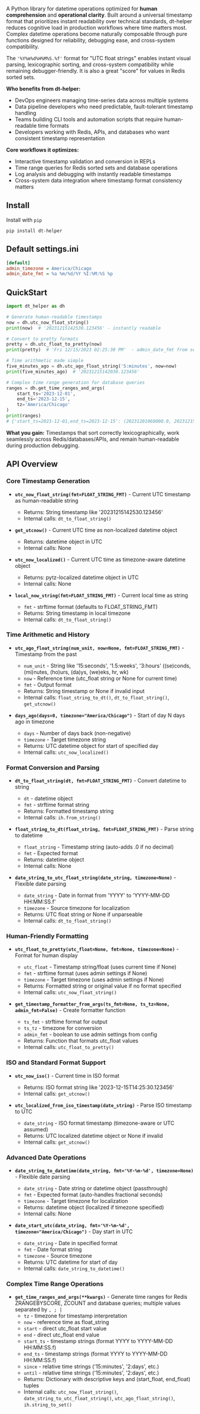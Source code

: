 A Python library for datetime operations optimized for **human comprehension** and **operational clarity**. Built around a universal timestamp format that prioritizes instant readability over technical standards, dt-helper reduces cognitive load in production workflows where time matters most. Complex datetime operations become naturally composable through pure functions designed for reliability, debugging ease, and cross-system compatibility.

The `'%Y%m%d%H%M%S.%f'` format for "UTC float strings" enables instant visual parsing, lexicographic sorting, and cross-system compatibility while remaining debugger-friendly. It is also a great "score" for values in Redis sorted sets.

**Who benefits from dt-helper:**
- DevOps engineers managing time-series data across multiple systems
- Data pipeline developers who need predictable, fault-tolerant timestamp handling
- Teams building CLI tools and automation scripts that require human-readable time formats
- Developers working with Redis, APIs, and databases who want consistent timestamp representation

**Core workflows it optimizes:**
- Interactive timestamp validation and conversion in REPLs
- Time range queries for Redis sorted sets and database operations
- Log analysis and debugging with instantly readable timestamps
- Cross-system data integration where timestamp format consistency matters

## Install

Install with `pip`

```
pip install dt-helper
```

## Default settings.ini

```ini
[default]
admin_timezone = America/Chicago
admin_date_fmt = %a %m/%d/%Y %I:%M:%S %p
```

## QuickStart

```python
import dt_helper as dh

# Generate human-readable timestamps
now = dh.utc_now_float_string()
print(now)  # '20231215142530.123456' - instantly readable

# Convert to pretty formats
pretty = dh.utc_float_to_pretty(now)
print(pretty)  # 'Fri 12/15/2023 02:25:30 PM'  - admin_date_fmt from settings

# Time arithmetic made simple
five_minutes_ago = dh.utc_ago_float_string('5:minutes', now=now)
print(five_minutes_ago)  # '20231215142030.123456'

# Complex time range generation for database queries
ranges = dh.get_time_ranges_and_args(
    start_ts='2023-12-01',
    end_ts='2023-12-15',
    tz='America/Chicago'
)
print(ranges)
# {'start_ts=2023-12-01,end_ts=2023-12-15': (20231201060000.0, 20231215060000.0), 'start_ts=2023-12-01': (20231201060000.0, inf), 'end_ts=2023-12-15': (0, 20231215060000.0)}
```

**What you gain:** Timestamps that sort correctly lexicographically, work seamlessly across Redis/databases/APIs, and remain human-readable during production debugging.

## API Overview

### Core Timestamp Generation

- **`utc_now_float_string(fmt=FLOAT_STRING_FMT)`** - Current UTC timestamp as human-readable string
  - Returns: String timestamp like '20231215142530.123456'
  - Internal calls: `dt_to_float_string()`

- **`get_utcnow()`** - Current UTC time as non-localized datetime object
  - Returns: datetime object in UTC
  - Internal calls: None

- **`utc_now_localized()`** - Current UTC time as timezone-aware datetime object
  - Returns: pytz-localized datetime object in UTC
  - Internal calls: None

- **`local_now_string(fmt=FLOAT_STRING_FMT)`** - Current local time as string
  - `fmt` - strftime format (defaults to FLOAT_STRING_FMT)
  - Returns: String timestamp in local timezone
  - Internal calls: `dt_to_float_string()`

### Time Arithmetic and History

- **`utc_ago_float_string(num_unit, now=None, fmt=FLOAT_STRING_FMT)`** - Timestamp from the past
  - `num_unit` - String like '15:seconds', '1.5:weeks', '3:hours' ((se)conds, (mi)nutes, (ho)urs, (da)ys, (we)eks, hr, wk)
  - `now` - Reference time (utc_float string or None for current time)
  - `fmt` - Output format
  - Returns: String timestamp or None if invalid input
  - Internal calls: `float_string_to_dt()`, `dt_to_float_string()`, `get_utcnow()`

- **`days_ago(days=0, timezone="America/Chicago")`** - Start of day N days ago in timezone
  - `days` - Number of days back (non-negative)
  - `timezone` - Target timezone string
  - Returns: UTC datetime object for start of specified day
  - Internal calls: `utc_now_localized()`

### Format Conversion and Parsing

- **`dt_to_float_string(dt, fmt=FLOAT_STRING_FMT)`** - Convert datetime to string
  - `dt` - datetime object
  - `fmt` - strftime format string
  - Returns: Formatted timestamp string
  - Internal calls: `ih.from_string()`

- **`float_string_to_dt(float_string, fmt=FLOAT_STRING_FMT)`** - Parse string to datetime
  - `float_string` - Timestamp string (auto-adds .0 if no decimal)
  - `fmt` - Expected format
  - Returns: datetime object
  - Internal calls: None

- **`date_string_to_utc_float_string(date_string, timezone=None)`** - Flexible date parsing
  - `date_string` - Date in format from 'YYYY' to 'YYYY-MM-DD HH:MM:SS.f'
  - `timezone` - Source timezone for localization
  - Returns: UTC float string or None if unparseable
  - Internal calls: `dt_to_float_string()`

### Human-Friendly Formatting

- **`utc_float_to_pretty(utc_float=None, fmt=None, timezone=None)`** - Format for human display
  - `utc_float` - Timestamp string/float (uses current time if None)
  - `fmt` - strftime format (uses admin settings if None)
  - `timezone` - Target timezone (uses admin settings if None)
  - Returns: Formatted string or original value if no format specified
  - Internal calls: `utc_now_float_string()`

- **`get_timestamp_formatter_from_args(ts_fmt=None, ts_tz=None, admin_fmt=False)`** - Create formatter function
  - `ts_fmt` - strftime format for output
  - `ts_tz` - timezone for conversion
  - `admin_fmt` - boolean to use admin settings from config
  - Returns: Function that formats utc_float values
  - Internal calls: `utc_float_to_pretty()`

### ISO and Standard Format Support

- **`utc_now_iso()`** - Current time in ISO format
  - Returns: ISO format string like '2023-12-15T14:25:30.123456'
  - Internal calls: `get_utcnow()`

- **`utc_localized_from_iso_timestamp(date_string)`** - Parse ISO timestamp to UTC
  - `date_string` - ISO format timestamp (timezone-aware or UTC assumed)
  - Returns: UTC localized datetime object or None if invalid
  - Internal calls: `get_utcnow()`

### Advanced Date Operations

- **`date_string_to_datetime(date_string, fmt='%Y-%m-%d', timezone=None)`** - Flexible date parsing
  - `date_string` - Date string or datetime object (passthrough)
  - `fmt` - Expected format (auto-handles fractional seconds)
  - `timezone` - Target timezone for localization
  - Returns: datetime object (localized if timezone specified)
  - Internal calls: None

- **`date_start_utc(date_string, fmt='%Y-%m-%d', timezone="America/Chicago")`** - Day start in UTC
  - `date_string` - Date in specified format
  - `fmt` - Date format string
  - `timezone` - Source timezone
  - Returns: UTC datetime for start of day
  - Internal calls: `date_string_to_datetime()`

### Complex Time Range Operations

- **`get_time_ranges_and_args(**kwargs)`** - Generate time ranges for Redis ZRANGEBYSCORE, ZCOUNT and database queries; multiple values separated by `, ; |`
  - `tz` - timezone for timestamp interpretation
  - `now` - reference time as float_string
  - `start` - direct utc_float start value
  - `end` - direct utc_float end value
  - `start_ts` - timestamp strings (format YYYY to YYYY-MM-DD HH:MM:SS.f)
  - `end_ts` - timestamp strings (format YYYY to YYYY-MM-DD HH:MM:SS.f)
  - `since` - relative time strings ('15:minutes', '2:days', etc.)
  - `until` - relative time strings ('15:minutes', '2:days', etc.)
  - Returns: Dictionary with descriptive keys and (start_float, end_float) tuples
  - Internal calls: `utc_now_float_string()`, `date_string_to_utc_float_string()`, `utc_ago_float_string()`, `ih.string_to_set()`

